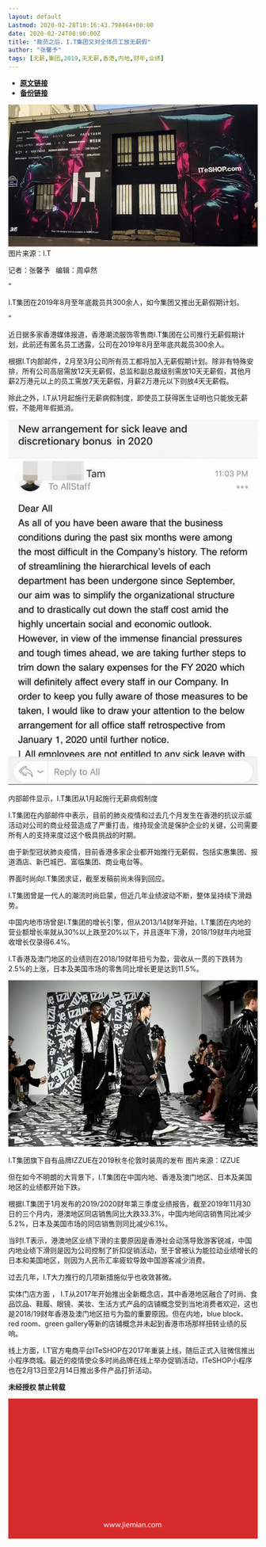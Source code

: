 ```yaml
---
layout: default
Lastmod: 2020-02-28T10:16:43.798464+00:00
date: 2020-02-24T00:00:00Z
title: "裁员之后，I.T集团又对全体员工放无薪假"
author: "张馨予"
tags: [无薪,集团,2019,天无薪,香港,内地,财年,业绩]
---
```


* [**原文链接**](https://mp.weixin.qq.com/s/IdtVYzsqqs_WOhj1pxlV_A)
* [**备份链接**](http://archive.today/kSNc7)


![](/images/post/0673caa3fb53e6c37912f7e593515936.jpg)图片来源：I.T  

记者：张馨予   编辑：周卓然

“

  

I.T集团在2019年8月至年底裁员共300余人，如今集团又推出无薪假期计划。

  

”

近日据多家香港媒体报道，香港潮流服饰零售商I.T集团在公司推行无薪假期计划，此前还有匿名员工透露，公司在2019年8月至年底共裁员300余人。  

根据I.T内部邮件，2月至3月公司所有员工都将加入无薪假期计划。除非有特殊安排，所有公司高层需放12天无薪假，总监和副总裁级别需放10天无薪假，其他月薪2万港元以上的员工需放7天无薪假，月薪2万港元以下则放4天无薪假。

除此之外，I.T从1月起施行无薪病假制度，即使员工获得医生证明也只能放无薪假，不能用年假抵消。

![](/images/post/c6f4fbc00096328bede60031d6a00282.jpg)

内部邮件显示，I.T集团从1月起施行无薪病假制度

I.T集团在内部邮件中表示，目前的肺炎疫情和过去几个月发生在香港的抗议示威活动对公司的商业经营造成了严重打击，维持现金流是保护企业的关键，公司需要所有人的支持来度过这个极具挑战的时期。

由于新型冠状肺炎疫情，目前香港多家企业都开始推行无薪假，包括实惠集团、报道酒店、新巴城巴、富临集团、商业电台等。

界面时尚向I.T集团求证，截至发稿前尚未得到回应。

I.T集团曾是一代人的潮流时尚启蒙，但近几年业绩波动不断，整体呈持续下滑趋势。

中国内地市场曾是I.T集团的增长引擎，但从2013/14财年开始，I.T集团在内地的营业额增长率就从30%以上跌至20%以下，并且逐年下滑，2018/19财年内地营收增长仅录得6.4%。

I.T香港及澳门地区的业绩则在2018/19财年扭亏为盈，营收从一贯的下跌转为2.5%的上涨，日本及美国市场的零售同比增长更是达到11.5%。

![](/images/post/d85b317a86d92d80f5d07710584eb0ee.jpg)

I.T集团旗下自有品牌IZZUE在2019秋冬伦敦时装周的发布 图片来源：IZZUE

但在如今不明朗的大背景下，I.T集团在中国内地、香港及澳门地区、日本及美国地区的业绩都开始下跌。

根据I.T集团于1月发布的2019/2020财年第三季度业绩报告，截至2019年11月30日的三个月内，港澳地区同店销售同比大跌33.3%，中国内地同店销售同比减少5.2%，日本及美国市场的同店销售则同比减少6.1%。

当时I.T表示，港澳地区业绩下滑的主要原因是香港社会动荡导致游客锐减，中国内地业绩下滑则是因为公司控制了折扣促销活动，至于曾被认为能拉动业绩增长的日本和美国地区，则因为人民币汇率疲软导致中国游客减少消费。

过去几年，I.T大力推行的几项新措施似乎也收效甚微。

实体门店方面 ， I.T从2017年开始推出全新概念店，其中香港地区融合了时尚、食品饮品、鞋履、眼镜、美妆、生活方式产品的店铺概念受到当地消费者欢迎，这也是2018/19财年香港及澳门地区扭亏为盈的重要原因。但在内地，blue block、red room、green gallery等新的店铺概念并未起到香港市场那样扭转业绩的反响。

线上方面，I.T官方电商平台ITeSHOP在2017年重装上线，随后正式入驻微信推出小程序商城。最近的疫情使众多时尚品牌在线上举办促销活动，ITeSHOP小程序也在2月13日至2月14日推出多件产品打折活动。

  

**未经授权 禁止转载**

  

  

![](/images/post/3ef9527fd7edfb43b0c70486c7a956af.jpg)


